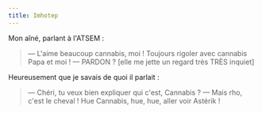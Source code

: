 ```yaml
---
title: Imhotep
---
```


Mon aîné, parlant à l'ATSEM :

> — L'aime beaucoup cannabis, moi ! Toujours rigoler avec cannabis Papa et moi !
> — PARDON ? [elle me jette un regard très TRÈS inquiet]

Heureusement que je savais de quoi il parlait :

> — Chéri, tu veux bien expliquer qui c'est, Cannabis ?
> — Mais rho, c'est le cheval ! Hue Cannabis, hue, hue, aller voir Astérik !


